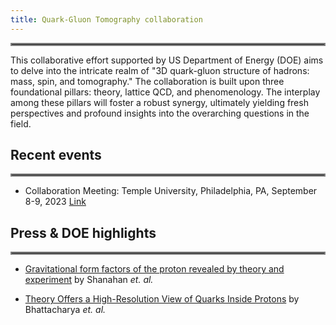 ```yaml
---
title: Quark-Gluon Tomography collaboration
---
```


<hr style="border:2px solid gray">
This collaborative effort supported by US Department of Energy (DOE) aims to delve into the intricate realm of "3D quark-gluon structure of hadrons: mass, spin, and tomography." The collaboration is built upon three foundational pillars: theory, lattice QCD, and phenomenology. The interplay among these pillars will foster a robust synergy, ultimately yielding fresh perspectives and profound insights into the overarching questions in the field.

## Recent events
<hr style="border:2px solid gray">

- Collaboration Meeting: Temple University, Philadelphia, PA, September 8-9, 2023  [Link](https://sites.temple.edu/qgt2023/)


## Press & DOE highlights
<hr style="border:2px solid gray">

- [Gravitational form factors of the proton revealed by theory and experiment](/highlights/0002.html) by  Shanahan *et. al.* 

- [Theory Offers a High-Resolution View of Quarks Inside Protons](/highlights/0001.html) by Bhattacharya *et. al.*
